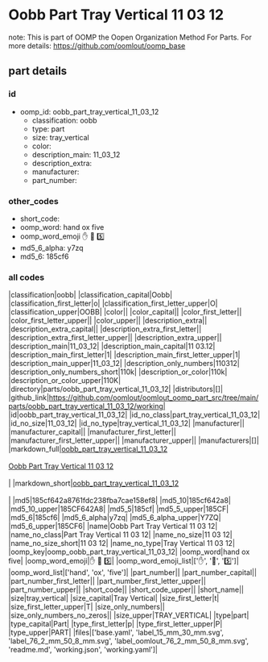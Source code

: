 # Oobb Part Tray Vertical 11 03 12  

note: This is part of OOMP the Oopen Organization Method For Parts. For more details: https://github.com/oomlout/oomp_base

##  part details





### id
* oomp_id: oobb_part_tray_vertical_11_03_12
  * classification: oobb
  * type: part
  * size: tray_vertical
  * color: 
  * description_main: 11_03_12
  * description_extra: 
  * manufacturer: 
  * part_number: 

### other_codes
* short_code: 
* oomp_word: hand ox five
* oomp_word_emoji :hand: :ox: :five:
* md5_6_alpha: y7zq
* md5_6: 185cf6

### all codes 
|classification|oobb|
|classification_capital|Oobb|
|classification_first_letter|o|
|classification_first_letter_upper|O|
|classification_upper|OOBB|
|color||
|color_capital||
|color_first_letter||
|color_first_letter_upper||
|color_upper||
|description_extra||
|description_extra_capital||
|description_extra_first_letter||
|description_extra_first_letter_upper||
|description_extra_upper||
|description_main|11_03_12|
|description_main_capital|11 03.12|
|description_main_first_letter|1|
|description_main_first_letter_upper|1|
|description_main_upper|11_03_12|
|description_only_numbers|110312|
|description_only_numbers_short|110k|
|description_or_color|110k|
|description_or_color_upper|110K|
|directory|parts/oobb_part_tray_vertical_11_03_12|
|distributors|[]|
|github_link|https://github.com/oomlout/oomlout_oomp_part_src/tree/main/parts/oobb_part_tray_vertical_11_03_12/working|
|id|oobb_part_tray_vertical_11_03_12|
|id_no_class|part_tray_vertical_11_03_12|
|id_no_size|11_03_12|
|id_no_type|tray_vertical_11_03_12|
|manufacturer||
|manufacturer_capital||
|manufacturer_first_letter||
|manufacturer_first_letter_upper||
|manufacturer_upper||
|manufacturers|[]|
|markdown_full|[oobb_part_tray_vertical_11_03_12](https://github.com/oomlout/oomlout_oomp_part_src/tree/main/parts/oobb_part_tray_vertical_11_03_12/working)<br>[](https://github.com/oomlout/oomlout_oomp_part_src/tree/main/parts/oobb_part_tray_vertical_11_03_12/working)<br>[Oobb Part Tray Vertical 11 03 12](https://github.com/oomlout/oomlout_oomp_part_src/tree/main/parts/oobb_part_tray_vertical_11_03_12/working)<br><br>|
|markdown_short|[oobb_part_tray_vertical_11_03_12](https://github.com/oomlout/oomlout_oomp_part_src/tree/main/parts/oobb_part_tray_vertical_11_03_12/working)<br><br>|
|md5|185cf642a8761fdc238fba7cae158ef8|
|md5_10|185cf642a8|
|md5_10_upper|185CF642A8|
|md5_5|185cf|
|md5_5_upper|185CF|
|md5_6|185cf6|
|md5_6_alpha|y7zq|
|md5_6_alpha_upper|Y7ZQ|
|md5_6_upper|185CF6|
|name|Oobb Part Tray Vertical 11 03 12|
|name_no_class|Part Tray Vertical 11 03 12|
|name_no_size|11 03 12|
|name_no_size_short|11 03 12|
|name_no_type|Tray Vertical 11 03 12|
|oomp_key|oomp_oobb_part_tray_vertical_11_03_12|
|oomp_word|hand ox five|
|oomp_word_emoji|:hand: :ox: :five:|
|oomp_word_emoji_list|[':hand:', ':ox:', ':five:']|
|oomp_word_list|['hand', 'ox', 'five']|
|part_number||
|part_number_capital||
|part_number_first_letter||
|part_number_first_letter_upper||
|part_number_upper||
|short_code||
|short_code_upper||
|short_name||
|size|tray_vertical|
|size_capital|Tray Vertical|
|size_first_letter|t|
|size_first_letter_upper|T|
|size_only_numbers||
|size_only_numbers_no_zeros||
|size_upper|TRAY_VERTICAL|
|type|part|
|type_capital|Part|
|type_first_letter|p|
|type_first_letter_upper|P|
|type_upper|PART|
|files|['base.yaml', 'label_15_mm_30_mm.svg', 'label_76_2_mm_50_8_mm.svg', 'label_oomlout_76_2_mm_50_8_mm.svg', 'readme.md', 'working.json', 'working.yaml']|
